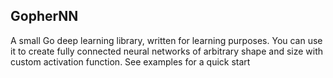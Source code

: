 ## GopherNN

A small Go deep learning library, written for learning purposes. You can use it to create fully connected neural networks of arbitrary shape and size with custom activation function. See examples for a quick start
